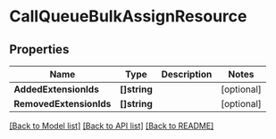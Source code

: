 # CallQueueBulkAssignResource

## Properties

Name | Type | Description | Notes
------------ | ------------- | ------------- | -------------
**AddedExtensionIds** | **[]string** |  | [optional] 
**RemovedExtensionIds** | **[]string** |  | [optional] 

[[Back to Model list]](../README.md#documentation-for-models) [[Back to API list]](../README.md#documentation-for-api-endpoints) [[Back to README]](../README.md)


